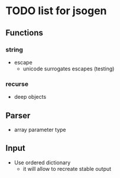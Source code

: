 # TODO list for jsogen

## Functions

### string
- escape
  - unicode surrogates escapes (testing)

### recurse
- deep objects


## Parser
- array parameter type


## Input
- Use ordered dictionary
  - it will allow to recreate stable output
